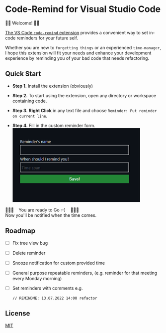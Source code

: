 # Code-Remind for Visual Studio Code

👋🏻 Welcome! 👋🏻<br/>

[The VS Code `code-remind` extension](https://marketplace.visualstudio.com/items?itemName=flamingsoul2.code-remind)
provides a convenient way to set in-code reminders for your future self.

Whether you are new to `forgetting things` or an experienced `time-manager`, I hope this
extension will fit your needs and enhance your development experience by reminding you of your bad code that needs refactoring.

## Quick Start

- **Step 1.** Install the extension (obviously)

- **Step 2.** To start using the extension, open any directory or workspace
  containing code.

- **Step 3.** **Right Click** in any text file and choose `Reminder: Put reminder on current line`.

- **Step 4.** Fill in the custom reminder form.
  <br /><img src="./guide/set-reminder.png">

🎉🎉🎉 &nbsp;&nbsp; You are ready to Go :-) &nbsp;&nbsp; 🎉🎉🎉 <br>
Now you'll be notified when the time comes.

## Roadmap

- [ ] Fix tree view bug
- [ ] Delete reminder
- [ ] Snooze notification for custom provided time
- [ ] General purpose repeatable reminders, (e.g. reminder for that meeting every Monday morning)
- [ ] Set reminders with comments e.g.

      // REMINDME: 13.07.2022 14:00 refactor

## License

[MIT](LICENSE)
